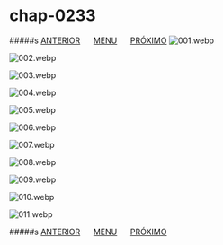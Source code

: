 # chap-0233
#####s [ANTERIOR](/chap-0232/readme.md)&nbsp;&nbsp;&nbsp;&nbsp;&nbsp;&nbsp;[MENU](/readme.md)&nbsp;&nbsp;&nbsp;&nbsp;&nbsp;&nbsp;[PRÓXIMO](/chap-0234/readme.md)
![001.webp](001.webp)

![002.webp](002.webp)

![003.webp](003.webp)

![004.webp](004.webp)

![005.webp](005.webp)

![006.webp](006.webp)

![007.webp](007.webp)

![008.webp](008.webp)

![009.webp](009.webp)

![010.webp](010.webp)

![011.webp](011.webp)

#####s [ANTERIOR](/chap-0232/readme.md)&nbsp;&nbsp;&nbsp;&nbsp;&nbsp;&nbsp;[MENU](/readme.md)&nbsp;&nbsp;&nbsp;&nbsp;&nbsp;&nbsp;[PRÓXIMO](/chap-0234/readme.md)
